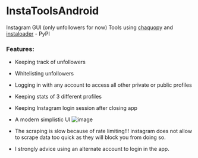 # InstaToolsAndroid
 Instagram GUI (only unfollowers for now) Tools using [chaquopy](https://github.com/chaquo/chaquopy) and [instaloader](https://github.com/instaloader/instaloader) - PyPI
### Features:
 * Keeping track of unfollowers
 * Whitelisting unfollowers 
 * Logging in with any account to access all other private or public profiles 
 * Keeping stats of 3 different profiles
 * Keeping Instagram login session after closing app
 * A modern simplistic UI
 ![image](https://user-images.githubusercontent.com/52801196/222979368-bfb3c65c-0a25-4e3e-91f7-be6ccfea718d.png)

 
* The scraping is slow because of rate limiting!!! instagram does not allow to scrape data too quick as they will block you from doing so.
* I strongly advice using an alternate account to login in the app.
